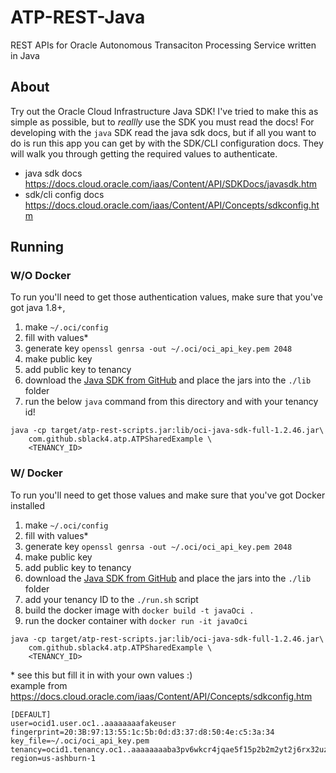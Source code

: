 # ATP-REST-Java 
REST APIs for Oracle Autonomous Transaciton Processing Service written in Java 

## About
Try out the Oracle Cloud Infrastructure Java SDK! I've tried to make this as simple as possible, but to *reallly* use the SDK you must read the docs! For developing with the `java` SDK read the java sdk docs, but if all you want to do is run this app you can get by with the SDK/CLI configuration docs. They will walk you through getting the required values to authenticate. 

- java sdk docs https://docs.cloud.oracle.com/iaas/Content/API/SDKDocs/javasdk.htm 
- sdk/cli config docs https://docs.cloud.oracle.com/iaas/Content/API/Concepts/sdkconfig.htm 

## Running 

### W/O Docker
To run you'll need to get those authentication values, make sure that you've got java 1.8+, 

1. make    `~/.oci/config`
2. fill with values*
3. generate key `openssl genrsa -out ~/.oci/oci_api_key.pem 2048`
4. make public key
5. add public key to tenancy 
6. download the [Java SDK from GitHub](https://github.com/oracle/oci-java-sdk/releases) and place the jars into the `./lib` folder
7. run the below `java` command from this directory and with your tenancy id!

```
java -cp target/atp-rest-scripts.jar:lib/oci-java-sdk-full-1.2.46.jar\ 
    com.github.sblack4.atp.ATPSharedExample \
    <TENANCY_ID>
```


### W/ Docker
To run you'll need to get those values and make sure that you've got Docker installed

1. make    `~/.oci/config`
2. fill with values*
3. generate key `openssl genrsa -out ~/.oci/oci_api_key.pem 2048`
4. make public key
5. add public key to tenancy 
6. download the [Java SDK from GitHub](https://github.com/oracle/oci-java-sdk/releases) and place the jars into the `./lib` folder
7. add your tenancy ID to the `./run.sh` script
8. build the docker image with `docker build -t javaOci .`
9. run the docker container with `docker run -it javaOci`

```
java -cp target/atp-rest-scripts.jar:lib/oci-java-sdk-full-1.2.46.jar\ 
    com.github.sblack4.atp.ATPSharedExample \
    <TENANCY_ID>
```

\* see this but fill it in with your own values :)  
example from https://docs.cloud.oracle.com/iaas/Content/API/Concepts/sdkconfig.htm
```
[DEFAULT]
user=ocid1.user.oc1..aaaaaaaafakeuser
fingerprint=20:3B:97:13:55:1c:5b:0d:d3:37:d8:50:4e:c5:3a:34
key_file=~/.oci/oci_api_key.pem
tenancy=ocid1.tenancy.oc1..aaaaaaaaba3pv6wkcr4jqae5f15p2b2m2yt2j6rx32uzr4h25vqstifsfdsq
region=us-ashburn-1
```

